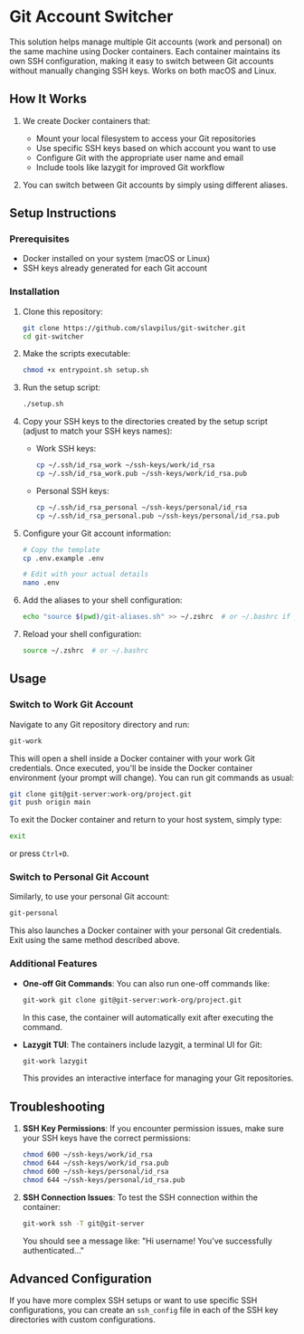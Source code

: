 # Git Account Switcher

This solution helps manage multiple Git accounts (work and personal) on the same machine using Docker containers. Each container maintains its own SSH configuration, making it easy to switch between Git accounts without manually changing SSH keys. Works on both macOS and Linux.

## How It Works

1. We create Docker containers that:
   - Mount your local filesystem to access your Git repositories
   - Use specific SSH keys based on which account you want to use
   - Configure Git with the appropriate user name and email
   - Include tools like lazygit for improved Git workflow

2. You can switch between Git accounts by simply using different aliases.

## Setup Instructions

### Prerequisites

- Docker installed on your system (macOS or Linux)
- SSH keys already generated for each Git account

### Installation

1. Clone this repository:
   ```bash
   git clone https://github.com/slavpilus/git-switcher.git
   cd git-switcher
   ```

2. Make the scripts executable:
   ```bash
   chmod +x entrypoint.sh setup.sh
   ```

3. Run the setup script:
   ```bash
   ./setup.sh
   ```

4. Copy your SSH keys to the directories created by the setup script (adjust to match your SSH keys names):
   - Work SSH keys:
     ```bash
     cp ~/.ssh/id_rsa_work ~/ssh-keys/work/id_rsa
     cp ~/.ssh/id_rsa_work.pub ~/ssh-keys/work/id_rsa.pub
     ```
   - Personal SSH keys:
     ```bash
     cp ~/.ssh/id_rsa_personal ~/ssh-keys/personal/id_rsa
     cp ~/.ssh/id_rsa_personal.pub ~/ssh-keys/personal/id_rsa.pub
     ```

5. Configure your Git account information:
   ```bash
   # Copy the template
   cp .env.example .env
   
   # Edit with your actual details
   nano .env
   ```

6. Add the aliases to your shell configuration:
   ```bash
   echo "source $(pwd)/git-aliases.sh" >> ~/.zshrc  # or ~/.bashrc if you use bash
   ```

7. Reload your shell configuration:
   ```bash
   source ~/.zshrc  # or ~/.bashrc
   ```

## Usage

### Switch to Work Git Account

Navigate to any Git repository directory and run:
```bash
git-work
```

This will open a shell inside a Docker container with your work Git credentials. Once executed, you'll be inside the Docker container environment (your prompt will change). You can run git commands as usual:
```bash
git clone git@git-server:work-org/project.git
git push origin main
```

To exit the Docker container and return to your host system, simply type:
```bash
exit
```
or press `Ctrl+D`.

### Switch to Personal Git Account

Similarly, to use your personal Git account:
```bash
git-personal
```

This also launches a Docker container with your personal Git credentials. Exit using the same method described above.

### Additional Features

- **One-off Git Commands**: You can also run one-off commands like:
  ```bash
  git-work git clone git@git-server:work-org/project.git
  ```
  In this case, the container will automatically exit after executing the command.

- **Lazygit TUI**: The containers include lazygit, a terminal UI for Git:
  ```bash
  git-work lazygit
  ```
  This provides an interactive interface for managing your Git repositories.

## Troubleshooting

1. **SSH Key Permissions**: If you encounter permission issues, make sure your SSH keys have the correct permissions:
   ```bash
   chmod 600 ~/ssh-keys/work/id_rsa
   chmod 644 ~/ssh-keys/work/id_rsa.pub
   chmod 600 ~/ssh-keys/personal/id_rsa
   chmod 644 ~/ssh-keys/personal/id_rsa.pub
   ```

2. **SSH Connection Issues**: To test the SSH connection within the container:
   ```bash
   git-work ssh -T git@git-server
   ```
   You should see a message like: "Hi username! You've successfully authenticated..."

## Advanced Configuration

If you have more complex SSH setups or want to use specific SSH configurations, you can create an `ssh_config` file in each of the SSH key directories with custom configurations.
